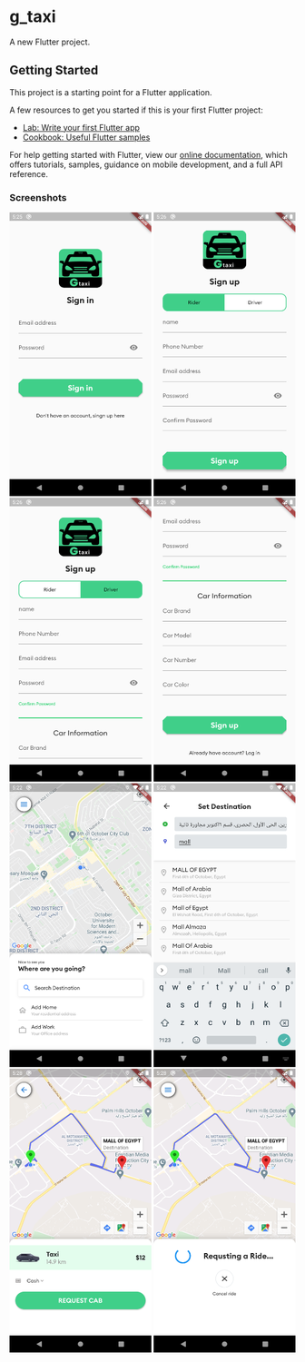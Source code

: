 # g_taxi

A new Flutter project.

## Getting Started

This project is a starting point for a Flutter application.

A few resources to get you started if this is your first Flutter project:

- [Lab: Write your first Flutter app](https://flutter.dev/docs/get-started/codelab)
- [Cookbook: Useful Flutter samples](https://flutter.dev/docs/cookbook)

For help getting started with Flutter, view our
[online documentation](https://flutter.dev/docs), which offers tutorials,
samples, guidance on mobile development, and a full API reference.


### Screenshots
<div class="row">
<img src="screenshots/Screenshot_1606317956.png" width="250" height="500">
<img src="screenshots/Screenshot_1606317975.png" width="250" height="500">
<img src="screenshots/Screenshot_1606317986.png" width="250" height="500">
<img src="screenshots/Screenshot_1606317994.png" width="250" height="500">
<img src="screenshots/Screenshot_1606317995.png" width="250" height="500">
<img src="screenshots/Screenshot_1606317996.png" width="250" height="500">
<img src="screenshots/Screenshot_1606318121.png" width="250" height="500">
<img src="screenshots/Screenshot_1606318128.png" width="250" height="500">
<div>
